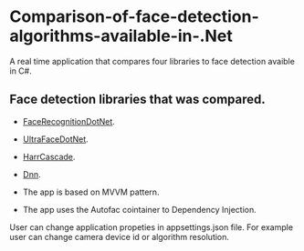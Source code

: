 # Comparison-of-face-detection-algorithms-available-in-.Net
A real time application that compares four libraries to face detection avaible in C#. 

## Face detection libraries that was compared. 

- [FaceRecognitionDotNet](https://github.com/takuya-takeuchi/FaceRecognitionDotNet).
- [UltraFaceDotNet](https://github.com/takuya-takeuchi/UltraFaceDotNet).
- [HarrCascade](https://github.com/shimat/opencvsharp).
- [Dnn](https://github.com/emgucv).

- The app is based on MVVM pattern. 
- The app uses the Autofac cointainer to Dependency Injection. 

User can change application propeties in appsettings.json file. 
For example user can change camera device id or algorithm resolution.  
